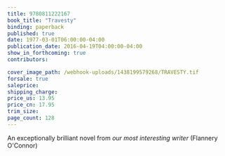 ```yaml
---
title: 9780811222167
book_title: "Travesty"
binding: paperback
published: true
date: 1977-03-01T06:00:00-04:00
publication_date: 2016-04-19T04:00:00-04:00
show_in_forthcoming: true
contributors:

cover_image_path: /webhook-uploads/1438199579268/TRAVESTY.tif
forsale: true
saleprice:
shipping_charge:
price_us: 13.95
price_cn: 17.95
trim_size:
page_count: 128
---
```

An exceptionally brilliant novel from _our most interesting writer_ (Flannery O'Connor)


